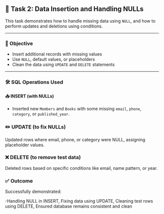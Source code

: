 ## 🧪 Task 2: Data Insertion and Handling NULLs

This task demonstrates how to handle missing data using `NULL`, and how to perform updates and deletions using conditions.

---

### 🎯 Objective

- Insert additional records with missing values
- Use `NULL`, default values, or placeholders
- Clean the data using `UPDATE` and `DELETE` statements

---

### 🛠 SQL Operations Used

#### 📥 INSERT (with NULLs)
- Inserted new `Members` and `Books` with some missing `email`, `phone`, `category`, or `published_year`.

### ✏️ UPDATE (to fix NULLs)
Updated rows where email, phone, or category were NULL, assigning placeholder values. 

### ❌ DELETE (to remove test data)
Deleted rows based on specific conditions like email, name pattern, or year.

### ✅ Outcome
Successfully demonstrated:

-Handling NULL in INSERT,
 Fixing data using UPDATE,
 Cleaning test rows using DELETE,
 Ensured database remains consistent and clean
